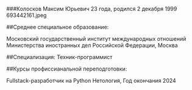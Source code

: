 ###Колосков Максим Юрьевич
23 года, родился 2 декабря 1999
693442161.jpeg

##Среднее специальное образование:

Московский государственный институт международных отношений Министерства иностранных дел Российской Федерации, Москва

##Специализация:
Техник-программист

##Курсы профиссианальной переподготовки:

Fullstack-разработчик на Python
Нетология, Год окончания 2024
